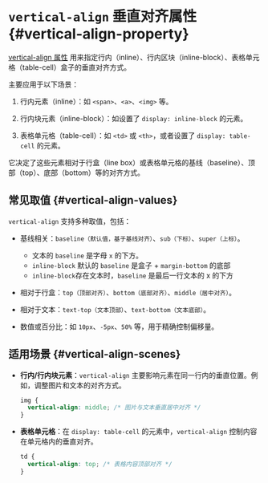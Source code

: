 # `vertical-align` 垂直对齐属性 {#vertical-align-property}

[vertical-align 属性](https://developer.mozilla.org/zh-CN/docs/Web/CSS/vertical-align) 用来指定行内（inline）、行内区块（inline-block）、表格单元格（table-cell）盒子的垂直对齐方式。

主要应用于以下场景：

1. 行内元素（inline）：如 `<span>`、`<a>`、`<img>` 等。

2. 行内块元素（inline-block）：如设置了 `display: inline-block` 的元素。

3. 表格单元格（table-cell）：如 `<td>` 或 `<th>`，或者设置了 `display: table-cell` 的元素。

它决定了这些元素相对于行盒（line box）或表格单元格的基线（baseline）、顶部（top）、底部（bottom）等的对齐方式。

## 常见取值 {#vertical-align-values}

`vertical-align` 支持多种取值，包括：

- 基线相关：`baseline（默认值，基于基线对齐）`、`sub（下标）`、`super（上标）`。

  - 文本的 `baseline` 是字母 `x` 的下方。
  - `inline-block` 默认的 `baseline` 是盒子 + `margin-bottom` 的底部
  - `inline-block`存在文本时，`baseline` 是最后一行文本的 x 的下方

- 相对于行盒：`top（顶部对齐）`、`bottom（底部对齐）`、`middle（居中对齐）`。
    
- 相对于文本：`text-top（文本顶部）`、`text-bottom（文本底部）`。

- 数值或百分比：如 `10px`、`-5px`、`50%` 等，用于精确控制偏移量。

## 适用场景 {#vertical-align-scenes}

- **行内/行内块元素**：`vertical-align` 主要影响元素在同一行内的垂直位置。例如，调整图片和文本的对齐方式。

  ```css
  img {
    vertical-align: middle; /* 图片与文本垂直居中对齐 */
  }
  ```

- **表格单元格**：在 `display: table-cell` 的元素中，`vertical-align` 控制内容在单元格内的垂直对齐。

  ```css
  td {
    vertical-align: top; /* 表格内容顶部对齐 */
  }
  ```
